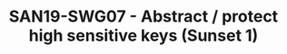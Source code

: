 ---
categories:
- san19
description: There is a need to abstract / protect high sensitive keys (HUK, ...)
  in a way that it is never directly exposed in clear memory if the STB HW offers
  such capability? How can that be achieved?
image:
  featured: 'true'
  path: /assets/images/featured-images/san19/SAN19-SWG07.png
session_attendee_num: '24'
session_id: SAN19-SWG07
session_room: Sunset 1 (Developer Room)
session_slot:
  end_time: '2019-09-25 15:00:00'
  start_time: '2019-09-25 14:40:00'
session_speakers:
- speaker_bio: Joakim has been a Linux user for about 15 years where he spent most
    of the time in his professional career working with security for embedded devices.
    The last five years he has been heading Security Working Group in Linaro who are
    working with various upstream projects related to Security where OP-TEE is one
    of the key projects for that group.
  speaker_company: Linaro
  speaker_image: /assets/images/speakers/san19/joakim-bech.jpg
  speaker_location: Sweden
  speaker_name: Joakim Bech
  speaker_position: Principal Engineer Security
  speaker_url: http://joakimbech.com
  speaker_username: joakim.bech
session_track: Security
tag: session
tags:
- IoT Fog/Gateway/Edge Computing
title: SAN19-SWG07 - Abstract / protect high sensitive keys (Sunset 1)
---